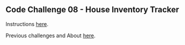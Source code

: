 ## Code Challenge 08 - House Inventory Tracker

Instructions [here](http://pybit.es/codechallenge08.html).

Previous challenges and About [here](http://pybit.es/pages/challenges.html).
